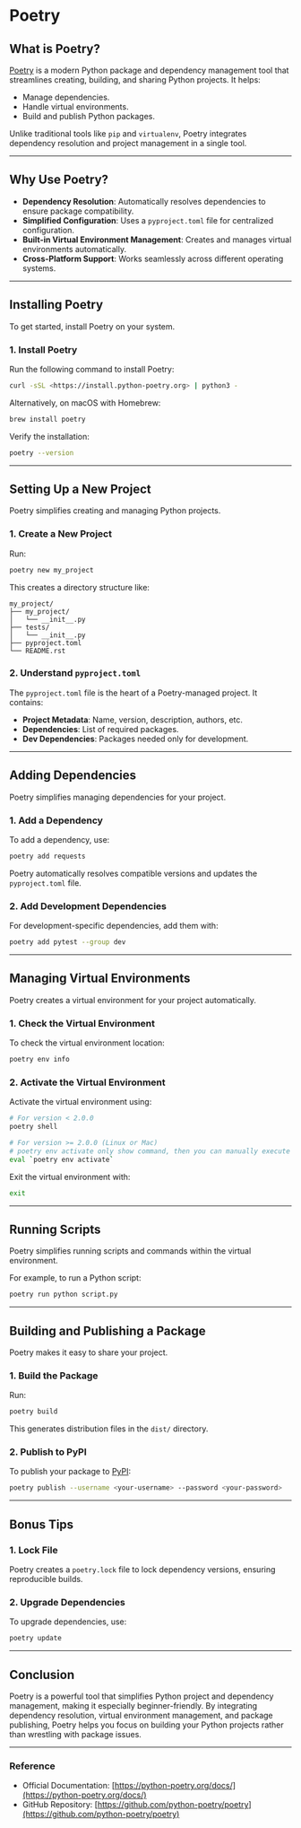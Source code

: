 # Poetry

## **What is Poetry?**

[Poetry](https://python-poetry.org/) is a modern Python package and dependency management tool that streamlines creating, building, and sharing Python projects. It helps:

- Manage dependencies.
- Handle virtual environments.
- Build and publish Python packages.

Unlike traditional tools like `pip` and `virtualenv`, Poetry integrates dependency resolution and project management in a single tool.

---

## **Why Use Poetry?**

- **Dependency Resolution**: Automatically resolves dependencies to ensure package compatibility.
- **Simplified Configuration**: Uses a `pyproject.toml` file for centralized configuration.
- **Built-in Virtual Environment Management**: Creates and manages virtual environments automatically.
- **Cross-Platform Support**: Works seamlessly across different operating systems.

---

## **Installing Poetry**

To get started, install Poetry on your system.

### **1. Install Poetry**

Run the following command to install Poetry:

```bash
curl -sSL <https://install.python-poetry.org> | python3 -

```

Alternatively, on macOS with Homebrew:

```bash
brew install poetry

```

Verify the installation:

```bash
poetry --version

```

---

## **Setting Up a New Project**

Poetry simplifies creating and managing Python projects.

### **1. Create a New Project**

Run:

```bash
poetry new my_project

```

This creates a directory structure like:

```
my_project/
├── my_project/
│   └── __init__.py
├── tests/
│   └── __init__.py
├── pyproject.toml
└── README.rst

```

### **2. Understand `pyproject.toml`**

The `pyproject.toml` file is the heart of a Poetry-managed project. It contains:

- **Project Metadata**: Name, version, description, authors, etc.
- **Dependencies**: List of required packages.
- **Dev Dependencies**: Packages needed only for development.

---

## **Adding Dependencies**

Poetry simplifies managing dependencies for your project.

### **1. Add a Dependency**

To add a dependency, use:

```bash
poetry add requests

```

Poetry automatically resolves compatible versions and updates the `pyproject.toml` file.

### **2. Add Development Dependencies**

For development-specific dependencies, add them with:

```bash
poetry add pytest --group dev

```

---

## **Managing Virtual Environments**

Poetry creates a virtual environment for your project automatically.

### **1. Check the Virtual Environment**

To check the virtual environment location:

```bash
poetry env info

```

### **2. Activate the Virtual Environment**

Activate the virtual environment using:

```bash
# For version < 2.0.0
poetry shell

# For version >= 2.0.0 (Linux or Mac)
# poetry env activate only show command, then you can manually execute it
eval `poetry env activate`

```

Exit the virtual environment with:

```bash
exit

```

---

## **Running Scripts**

Poetry simplifies running scripts and commands within the virtual environment.

For example, to run a Python script:

```bash
poetry run python script.py

```

---

## **Building and Publishing a Package**

Poetry makes it easy to share your project.

### **1. Build the Package**

Run:

```bash
poetry build

```

This generates distribution files in the `dist/` directory.

### **2. Publish to PyPI**

To publish your package to [PyPI](https://pypi.org/):

```bash
poetry publish --username <your-username> --password <your-password>

```

---

## **Bonus Tips**

### **1. Lock File**

Poetry creates a `poetry.lock` file to lock dependency versions, ensuring reproducible builds.

### **2. Upgrade Dependencies**

To upgrade dependencies, use:

```bash
poetry update

```

---

## **Conclusion**

Poetry is a powerful tool that simplifies Python project and dependency management, making it especially beginner-friendly. By integrating dependency resolution, virtual environment management, and package publishing, Poetry helps you focus on building your Python projects rather than wrestling with package issues.

---

### **Reference**

- Official Documentation: [https://python-poetry.org/docs/](https://python-poetry.org/docs/)
- GitHub Repository: [https://github.com/python-poetry/poetry](https://github.com/python-poetry/poetry)